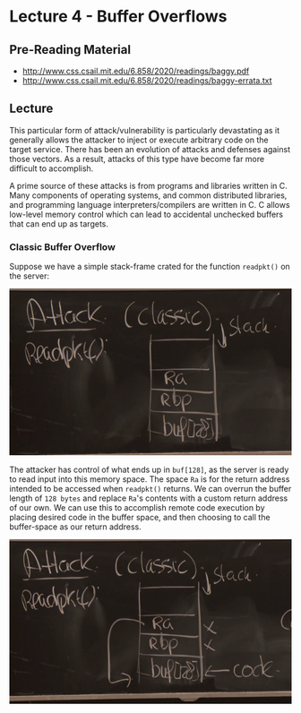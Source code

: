 # Lecture 4 - Buffer Overflows

## Pre-Reading Material

 - http://www.css.csail.mit.edu/6.858/2020/readings/baggy.pdf
 - http://www.css.csail.mit.edu/6.858/2020/readings/baggy-errata.txt

## Lecture

This particular form of attack/vulnerability is particularly devastating as it generally allows the
attacker to inject or execute arbitrary code on the target service. There has been an evolution of
attacks and defenses against those vectors. As a result, attacks of this type have become far more
difficult to accomplish.

A prime source of these attacks is from programs and libraries written in C. Many components of
operating systems, and common distributed libraries, and programming language interpreters/compilers
are written in C. C allows low-level memory control which can lead to accidental unchecked buffers
that can end up as targets.

### Classic Buffer Overflow

Suppose we have a simple stack-frame crated for the function `readpkt()` on the server:

![alt text](./imgs/0401_attackstack.png "A Basic Stack Diagram")

The attacker has control of what ends up in `buf[128]`, as the server is ready to read input into
this memory space. The space `Ra` is for the return address intended to be accessed when `readpkt()`
returns. We can overrun the buffer length of `128 bytes` and replace `Ra`'s contents with a custom
return address of our own. We can use this to accomplish remote code execution by placing desired
code in the buffer space, and then choosing to call the buffer-space as our return address.

![alt text](./imgs/0402_classicattack.png "Classic Buffer Overflow Stack Code Injection")

